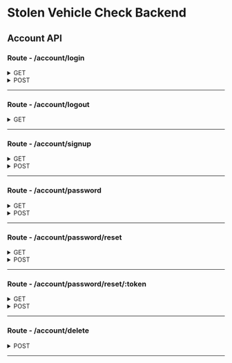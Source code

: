 # Stolen Vehicle Check Backend #

## Account API ##


### Route - /account/login ###
<details>
  <summary>GET</summary>
  <h4>Login Page</h4>
  <p>Check user Login status</p>
  <p>True - Return JSON response 'Already Logged In.'</p>
  <p>False - Return JSON response 'Login Page.'</p>
</details>

<details>
  <summary>POST</summary>
  <h4>Login with `email` and `password`</h4>
  <p>Success - Login and set session cookie. Return JSON response 'Success! You are logged in.'</p>
  <p>Error - Return JSON response errors</p>
</details>

----
### Route - /account/logout ###
<details>
  <summary>GET</summary>
  <h4>Logout user</h4>
  <p>Destroy session and redirect to `/`</p>
</details>

----
### Route - /account/signup ###
<details>
  <summary>GET</summary>
  <h4>Signup Page</h4>
  <p>Check user Login status</p>
  <p>True - Return JSON response 'Already Signed up.'</p>
  <p>False - Return JSON response 'Signup Page.'</p>
</details>

<details>
  <summary>POST</summary>
  <h4>Signup with `email`</h4>
  <p>Success - Login and set session cookie. Return JSON response 'Success!'</p>
  <p>Error - Return JSON response errors</p>
  <p>User Exists - Return JSON response 'Account with that email address already exists.'</p>
</details>

----
### Route - /account/password ###
<details>
  <summary>GET</summary>
  <h4>Create or Update user password page</h4>
  <p>Check user Login status</p>
  <p>False - Redirect to `/`</p>
  <p>True - Return JSON response 'Update/Create Password page.'</p>
</details>

<details>
  <summary>POST</summary>
  <h4>Post `password` and `confirmPassword`</h4>
  <p>Check user Login status</p>
  <p>False - Redirect to `/`</p>
  <p>True & Success - Update Password. Return JSON response 'Password updated.'</p>
  <p>True & Error - Return JSON response errors</p>
</details>

----
### Route - /account/password/reset ###
<details>
  <summary>GET</summary>
  <h4>Password reset page with `email`</h4>
  <p>Check user Login status</p>
  <p>True - Redirect to `/account/password` instead</p>
  <p>False - Return JSON response 'Reset Password page.'</p>
</details>

<details>
  <summary>POST</summary>
  <h4>Post `email` to get reset link.</h4>
  <p>Check user Login status</p>
  <p>True - Redirect to `/account/password` instead</p>
  <p>False & Success - Email reset link. Return JSON response 'An e-mail has been sent to `${user.email}` with further instructions.'</p>
  <p>False & Error - Return JSON response errors</p>
</details>

----
### Route - /account/password/reset/:token ###
<details>
  <summary>GET</summary>
  <h4>Password reset page with `password` and `confirmPassword`</h4>
  <p>Check user Login status</p>
  <p>True - Redirect to `/account/password` instead</p>
  <p>False & Valid Token - Return JSON response 'Token Valid! Post new password & confirmPassword.'</p>
  <p>False & Invalid Token - Return JSON response 'Password reset token is invalid or has expired.'</p>
</details>

<details>
  <summary>POST</summary>
  <h4>Post `password` and `confirmPassword`</h4>
  <p>Check user Login status</p>
  <p>True - Redirect to `/account/password` instead</p>
  <p>False & Success - Update password and email password change success. Return JSON response 'Success! Your password has been changed.'</p>
  <p>False & Error - Return JSON response errors</p>
</details>

----
### Route - /account/delete ###
<details>
  <summary>POST</summary>
  <h4>Delete user account</h4>
  <p>Delete data, Destroy session. Return JSON response 'Your account has been deleted.'</p>
</details>

----
